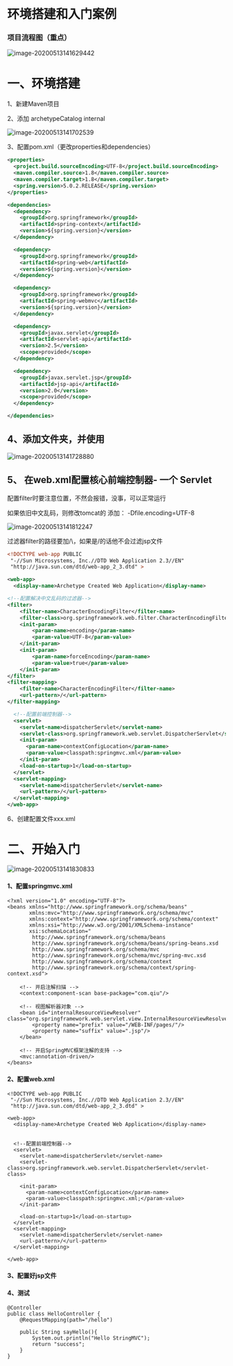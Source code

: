 # 环境搭建和入门案例

### 项目流程图（重点）

![image-20200513141629442](https://gitee.com/BlacksJack/picture-bed/raw/master/img/20200910170619.png)



# 一、环境搭建

1、新建Maven项目

2、添加  archetypeCatalog     internal

![image-20200513141702539](https://gitee.com/BlacksJack/picture-bed/raw/master/img/20200910170620.png)

3、配置pom.xml（更改properties和dependencies）

```xml
<properties>
  <project.build.sourceEncoding>UTF-8</project.build.sourceEncoding>
  <maven.compiler.source>1.8</maven.compiler.source>
  <maven.compiler.target>1.8</maven.compiler.target>
  <spring.version>5.0.2.RELEASE</spring.version>
</properties>

<dependencies>
  <dependency>
    <groupId>org.springframework</groupId>
    <artifactId>spring-context</artifactId>
    <version>${spring.version}</version>
  </dependency>

  <dependency>
    <groupId>org.springframework</groupId>
    <artifactId>spring-web</artifactId>
    <version>${spring.version}</version>
  </dependency>

  <dependency>
    <groupId>org.springframework</groupId>
    <artifactId>spring-webmvc</artifactId>
    <version>${spring.version}</version>
  </dependency>

  <dependency>
    <groupId>javax.servlet</groupId>
    <artifactId>servlet-api</artifactId>
    <version>2.5</version>
    <scope>provided</scope>
  </dependency>

  <dependency>
    <groupId>javax.servlet.jsp</groupId>
    <artifactId>jsp-api</artifactId>
    <version>2.0</version>
    <scope>provided</scope>
  </dependency>

</dependencies>
```

## 4、添加文件夹，并使用

![image-20200513141728880](https://gitee.com/BlacksJack/picture-bed/raw/master/img/20200910170621.png)

## 5、  在web.xml配置核心前端控制器- 一个 Servlet

配置filter时要注意位置，不然会报错，没事，可以正常运行

如果依旧中文乱码，则修改tomcat的  添加：      -Dfile.encoding=UTF-8

![image-20200513141812247](https://gitee.com/BlacksJack/picture-bed/raw/master/img/20200910170622.png)

过滤器filter的路径要加/\，如果是/的话他不会过滤jsp文件

```xml
<!DOCTYPE web-app PUBLIC
 "-//Sun Microsystems, Inc.//DTD Web Application 2.3//EN"
 "http://java.sun.com/dtd/web-app_2_3.dtd" >

<web-app>
  <display-name>Archetype Created Web Application</display-name>

<!--配置解决中文乱码的过滤器-->
<filter>
    <filter-name>CharacterEncodingFilter</filter-name>
    <filter-class>org.springframework.web.filter.CharacterEncodingFilter</filter-class>
    <init-param>
        <param-name>encoding</param-name>
        <param-value>UTF-8</param-value>
    </init-param>
    <init-param>
        <param-name>forceEncoding</param-name>
        <param-value>true</param-value>
    </init-param>
</filter>
<filter-mapping>
    <filter-name>CharacterEncodingFilter</filter-name>
    <url-pattern>/</url-pattern>
</filter-mapping>

  <!--配置前端控制器-->
  <servlet>
    <servlet-name>dispatcherServlet</servlet-name>
    <servlet-class>org.springframework.web.servlet.DispatcherServlet</servlet-class>
    <init-param>
      <param-name>contextConfigLocation</param-name>
      <param-value>classpath:springmvc.xml</param-value>
    </init-param>
    <load-on-startup>1</load-on-startup>
  </servlet>
  <servlet-mapping>
    <servlet-name>dispatcherServlet</servlet-name>
    <url-pattern>/</url-pattern>
  </servlet-mapping>
</web-app>
```

6、创建配置文件xxx.xml



# 二、开始入门

![image-20200513141830833](https://gitee.com/BlacksJack/picture-bed/raw/master/img/20200910170623.png)



#### 1、配置springmvc.xml

```
<?xml version="1.0" encoding="UTF-8"?>
<beans xmlns="http://www.springframework.org/schema/beans"
       xmlns:mvc="http://www.springframework.org/schema/mvc"
       xmlns:context="http://www.springframework.org/schema/context"
       xmlns:xsi="http://www.w3.org/2001/XMLSchema-instance"
       xsi:schemaLocation="
        http://www.springframework.org/schema/beans
        http://www.springframework.org/schema/beans/spring-beans.xsd
        http://www.springframework.org/schema/mvc
        http://www.springframework.org/schema/mvc/spring-mvc.xsd
        http://www.springframework.org/schema/context
        http://www.springframework.org/schema/context/spring-context.xsd">

    <!-- 开启注解扫描 -->
    <context:component-scan base-package="com.qiu"/>

    <!-- 视图解析器对象 -->
    <bean id="internalResourceViewResolver" class="org.springframework.web.servlet.view.InternalResourceViewResolver">
        <property name="prefix" value="/WEB-INF/pages/"/>
        <property name="suffix" value=".jsp"/>
    </bean>

    <!-- 开启SpringMVC框架注解的支持 -->
    <mvc:annotation-driven/>
</beans>
```

#### 2、配置web.xml

```
<!DOCTYPE web-app PUBLIC
 "-//Sun Microsystems, Inc.//DTD Web Application 2.3//EN"
 "http://java.sun.com/dtd/web-app_2_3.dtd" >

<web-app>
  <display-name>Archetype Created Web Application</display-name>


  <!--配置前端控制器-->
  <servlet>
    <servlet-name>dispatcherServlet</servlet-name>
    <servlet-class>org.springframework.web.servlet.DispatcherServlet</servlet-class>

    <init-param>
      <param-name>contextConfigLocation</param-name>
      <param-value>classpath:springmvc.xml;</param-value>
    </init-param>

    <load-on-startup>1</load-on-startup>
  </servlet>
  <servlet-mapping>
    <servlet-name>dispatcherServlet</servlet-name>
    <url-pattern>/</url-pattern>
  </servlet-mapping>

</web-app>
```

#### 3、配置好jsp文件

#### 4、测试

```
@Controller
public class HelloController {
    @RequestMapping(path="/hello")

    public String sayHello(){
        System.out.println("Hello StringMVC");
        return "success";
    }
}
```

